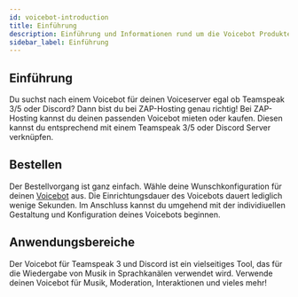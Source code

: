 ```yaml
---
id: voicebot-introduction
title: Einführung
description: Einführung und Informationen rund um die Voicebot Produkte von ZAP-Hosting - ZAP-Hosting.com Dokumentation
sidebar_label: Einführung
---
```




## Einführung

Du suchst nach einem Voicebot für deinen Voiceserver egal ob Teamspeak 3/5 oder Discord?  Dann bist du bei ZAP-Hosting genau richtig! Bei ZAP-Hosting kannst du deinen passenden Voicebot mieten oder kaufen. Diesen kannst du entsprechend mit einem Teamspeak 3/5 oder Discord Server verknüpfen. 



## Bestellen
Der Bestellvorgang ist ganz einfach. Wähle deine Wunschkonfiguration für deinen [Voicebot](https://zap-hosting.com/de/shop/product/voicebot/) aus. Die Einrichtungsdauer des Voicebots dauert lediglich wenige Sekunden. Im Anschluss kannst du umgehend mit der individiuellen Gestaltung und Konfiguration deines Voicebots beginnen. 



## Anwendungsbereiche
Der Voicebot für Teamspeak 3 und Discord ist ein vielseitiges Tool, das für die Wiedergabe von Musik in Sprachkanälen verwendet wird. Verwende deinen Voicebot für Musik, Moderation, Interaktionen und vieles mehr! 